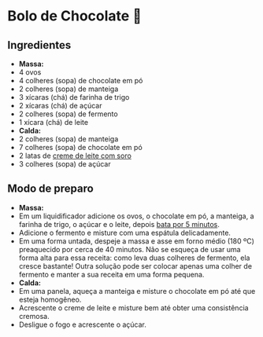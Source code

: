 # Bolo de Chocolate :birthday:

## Ingredientes

- **Massa:**
- 4 ovos
- 4 colheres (sopa) de chocolate em pó
- 2 colheres (sopa) de manteiga
- 3 xícaras (chá) de farinha de trigo
- 2 xícaras (chá) de açúcar
- 2 colheres (sopa) de fermento
- 1 xícara (chá) de leite
- **Calda:**
- 2 colheres (sopa) de manteiga
- 7 colheres (sopa) de chocolate em pó
- 2 latas de [creme de leite com soro](https://blog.tudogostoso.com.br/dicas-de-cozinha/como-tirar-soro-do-creme-de-leite/)
- 3 colheres (sopa) de açúcar

## Modo de preparo

- **Massa:**
- Em um liquidificador adicione os ovos, o chocolate em pó, a manteiga, a farinha de trigo, o açúcar e o leite, depois [bata por 5 minutos](https://blog.tudogostoso.com.br/cardapios/bolo-de-chocolate-batido-a-mao/).
- Adicione o fermento e misture com uma espátula delicadamente.
- Em uma forma untada, despeje a massa e asse em forno médio (180 ºC) preaquecido por cerca de 40 minutos. Não se esqueça de usar uma forma alta para essa receita: como leva duas colheres de fermento, ela cresce bastante! Outra solução pode ser colocar apenas uma colher de fermento e manter a sua receita em uma forma pequena.
- **Calda:**
- Em uma panela, aqueça a manteiga e misture o chocolate em pó até que esteja homogêneo.
- Acrescente o creme de leite e misture bem até obter uma consistência cremosa.
- Desligue o fogo e acrescente o açúcar.